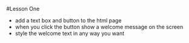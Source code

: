 #Lesson One

- add a text box and button to the html page
- when you click the button show a welcome message on the screen
- style the welcome text in any way you want
